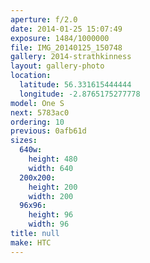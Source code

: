 ```yaml
---
aperture: f/2.0
date: 2014-01-25 15:07:49
exposure: 1484/1000000
file: IMG_20140125_150748
gallery: 2014-strathkinness
layout: gallery-photo
location:
  latitude: 56.331615444444
  longitude: -2.8765175277778
model: One S
next: 5783ac0
ordering: 10
previous: 0afb61d
sizes:
  640w:
    height: 480
    width: 640
  200x200:
    height: 200
    width: 200
  96x96:
    height: 96
    width: 96
title: null
make: HTC
---
```

